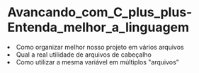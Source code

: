 # Avancando_com_C_plus_plus-Entenda_melhor_a_linguagem

<li>Como organizar melhor nosso projeto em vários arquivos
<li>Qual a real utilidade de arquivos de cabeçalho
<li>Como utilizar a mesma variável em múltiplos "arquivos"
